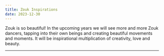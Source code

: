 ```yaml
---
title: Zouk Inspirations
date: 2023-12-30
---
```


Zouk is so beautiful! In the upcoming years we will see more and more Zouk dancers, tapping into their own beings and creating beautiful movements and moments. It will be inspirational multiplication of creativity, love and beauty.

---
